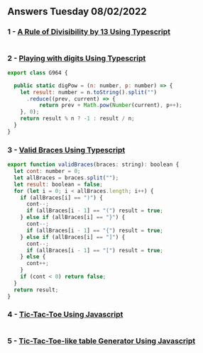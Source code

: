 ## Answers Tuesday 08/02/2022
### 1 - [A Rule of Divisibility by 13 Using Typescript](https://www.codewars.com/kata/564057bc348c7200bd0000ff)
```js

```

### 2 - [Playing with digits Using Typescript](https://www.codewars.com/kata/5552101f47fc5178b1000050)
```js
export class G964 {

  public static digPow = (n: number, p: number) => {
    let result: number = n.toString().split("")
      .reduce((prev, current) => {
          return prev + Math.pow(Number(current), p++);
    }, 0);
    return result % n ? -1 : result / n;
  }
}
```

### 3 - [Valid Braces Using Typescript](https://www.codewars.com/kata/5277c8a221e209d3f6000b56)
```js
export function validBraces(braces: string): boolean {
  let cont: number = 0;
  let allBraces = braces.split("");
  let result: boolean = false;
  for (let i = 0; i < allBraces.length; i++) {
    if (allBraces[i] == ")") {
      cont--;
      if (allBraces[i - 1] == "(") result = true;
    } else if (allBraces[i] == "}") {
      cont--;
      if (allBraces[i - 1] == "{") result = true;
    } else if (allBraces[i] == "]") {
      cont--;
      if (allBraces[i - 1] == "[") result = true;
    } else {
      cont++;
    }
    if (cont < 0) return false;
  }
  return result;
}
```

### 4 - [Tic-Tac-Toe Using Javascript](https://www.codewars.com/kata/5216a87cbf53a9c30f0000dc)
```js
```

### 5 - [Tic-Tac-Toe-like table Generator Using Javascript](https://www.codewars.com/kata/5b817c2a0ce070ace8002be0)
```js

```
